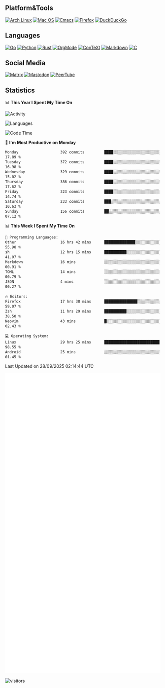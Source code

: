 ## Platform&Tools

[![Arch Linux](https://img.shields.io/badge/ArchLinux-1793D1?logo=arch-linux&logoColor=fff&style=flat-square)](https://archlinux.org/)
[![Mac OS](https://img.shields.io/badge/MacOS-000000?style=flat-square&logo=macos&logoColor=F0F0F0)](https://www.apple.com/macos/)
[![Emacs](https://img.shields.io/badge/Emacs-%237F5AB6.svg?&style=flat-square&logo=gnu-emacs&logoColor=white)](https://www.gnu.org/software/emacs/)
[![Firefox](https://img.shields.io/badge/Firefox-FF7139?style=flat-square&logo=Firefox-Browser&logoColor=white)](https://firefox.com/)
[![DuckDuckGo](https://img.shields.io/badge/DuckDuckGo-DE5833?style=flat-square&logo=DuckDuckGo&logoColor=white)](https://duckduckgo.com/)

## Languages

[![Go](https://img.shields.io/badge/Golang-%2300ADD8.svg?style=flat-square&logo=go&logoColor=white)](https://golang.org/)
[![Python](https://img.shields.io/badge/Python-3670A0?style=flat-square&logo=python&logoColor=ffdd54)](https://www.python.org/)
[![Rust](https://img.shields.io/badge/Rust-%23000000.svg?style=flat-square&logo=rust&logoColor=white)](https://www.rust-lang.org/)
[![OrgMode](https://img.shields.io/badge/OrgMode-%23000000.svg?style=flat-square&logo=org&logoColor=white)](https://orgmode.org/)
[![ConTeXt](https://img.shields.io/badge/ConTeXt-%23008080.svg?style=flat-square&logo=latex&logoColor=white)](https://contextgarden.net/)
[![Markdown](https://img.shields.io/badge/MarkDown-%23000000.svg?style=flat-square&logo=markdown&logoColor=white)](https://daringfireball.net/projects/markdown/)
[![C](https://img.shields.io/badge/C-%2300599C.svg?style=flat-square&logo=c&logoColor=white)](https://www.iso.org/standard/74528.html)

## Social Media
<!--[![Telegram](https://img.shields.io/badge/SteamedFish-2CA5E0?style=social&logo=telegram&logoColor=white)](https://t.me/SteamedFish)-->

[![Matrix](https://img.shields.io/badge/SteamedFish-2CA5E0?style=social&logo=matrix&logoColor=black)](https://matrix.to/#/@i:steamedfish.org)
[![Mastodon](https://img.shields.io/mastodon/follow/109596467238113271?domain=https%3A%2F%2Fmastodon.steamedfish.org%2F&style=social)](https://steamedfish.org/@SteamedFish)
[![PeerTube](https://img.shields.io/badge/PeerTube-23000000.svg?logo=peertube&style=social)](https://peertube.steamedfish.org/)

## Statistics


📊 **This Year I Spent My Time On** 

![Activity](https://wakatime.com/share/@SteamedFish/7529f30a-f1b7-40a4-8d09-e6d855cb7a13.png)

![Languages](https://wakatime.com/share/@SteamedFish/1c5e5366-0e9e-40d8-ac85-d630f61b69c6.svg)

<!--START_SECTION:waka-->
![Code Time](http://img.shields.io/badge/Code%20Time-5%2C040%20hrs%2056%20mins-blue)

📅 **I'm Most Productive on Monday** 

```text
Monday                   392 commits         ████░░░░░░░░░░░░░░░░░░░░░   17.89 % 
Tuesday                  372 commits         ████░░░░░░░░░░░░░░░░░░░░░   16.98 % 
Wednesday                329 commits         ████░░░░░░░░░░░░░░░░░░░░░   15.02 % 
Thursday                 386 commits         ████░░░░░░░░░░░░░░░░░░░░░   17.62 % 
Friday                   323 commits         ████░░░░░░░░░░░░░░░░░░░░░   14.74 % 
Saturday                 233 commits         ███░░░░░░░░░░░░░░░░░░░░░░   10.63 % 
Sunday                   156 commits         ██░░░░░░░░░░░░░░░░░░░░░░░   07.12 % 
```


📊 **This Week I Spent My Time On** 

```text
💬 Programming Languages: 
Other                    16 hrs 42 mins      ██████████████░░░░░░░░░░░   55.98 % 
sh                       12 hrs 15 mins      ██████████░░░░░░░░░░░░░░░   41.07 % 
Markdown                 16 mins             ░░░░░░░░░░░░░░░░░░░░░░░░░   00.91 % 
TOML                     14 mins             ░░░░░░░░░░░░░░░░░░░░░░░░░   00.79 % 
JSON                     4 mins              ░░░░░░░░░░░░░░░░░░░░░░░░░   00.27 % 

🔥 Editors: 
Firefox                  17 hrs 38 mins      ███████████████░░░░░░░░░░   59.07 % 
Zsh                      11 hrs 29 mins      ██████████░░░░░░░░░░░░░░░   38.50 % 
Neovim                   43 mins             █░░░░░░░░░░░░░░░░░░░░░░░░   02.43 % 

💻 Operating System: 
Linux                    29 hrs 25 mins      █████████████████████████   98.55 % 
Android                  25 mins             ░░░░░░░░░░░░░░░░░░░░░░░░░   01.45 % 
```


 Last Updated on 28/09/2025 02:14:44 UTC
<!--END_SECTION:waka-->


![Metrics](https://github.com/SteamedFish/SteamedFish/blob/master/github-metrics.svg)


![visitors](https://visitor-badge.laobi.icu/badge?page_id=SteamedFish.SteamedFish)
